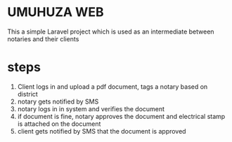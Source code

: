 # UMUHUZA WEB
This a simple Laravel project which is used as an intermediate between notaries and their clients

# steps
1. Client logs in and upload a pdf document, tags a notary based on district
2. notary gets notified by SMS
3. notary logs in in system and verifies the document
4. if document is fine, notary approves the document and electrical stamp is attached on the document
5. client gets notified by SMS that the document is approved
